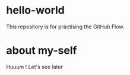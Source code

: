 # hello-world
This repository is for practising the GitHub Flow.

# about my-self
Huuum ! Let's see later
